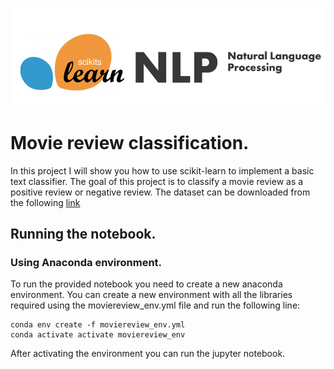 ![nlp + scikit-learn](images/nlp_sklearn.png)

# Movie review classification.

In this project I will show you how to use scikit-learn to implement a basic text classifier. The goal of this project is to classify a movie review as a positive review or negative review. The dataset can be downloaded from the following [link](http://www.cs.cornell.edu/people/pabo/movie-review-data/)
 
## Running the notebook.

### Using Anaconda environment.

To run the provided notebook you need to create a new anaconda environment. You can create a new environment with all the libraries required using the moviereview_env.yml file and run the following line:

    conda env create -f moviereview_env.yml
    conda activate activate moviereview_env
After activating the environment you can run the jupyter notebook.

